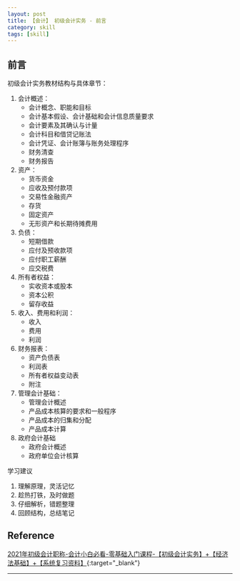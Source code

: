 ```yaml
---
layout: post
title: 【会计】 初级会计实务 - 前言
category: skill
tags: [skill]
---
```


## 前言

初级会计实务教材结构与具体章节：
1. 会计概述：
    - 会计概念、职能和目标
    - 会计基本假设、会计基础和会计信息质量要求
    - 会计要素及其确认与计量
    - 会计科目和借贷记账法
    - 会计凭证、会计账簿与账务处理程序
    - 财务清查
    - 财务报告
2. 资产：
    - 货币资金
    - 应收及预付款项
    - 交易性金融资产
    - 存货
    - 固定资产
    - 无形资产和长期待摊费用
3. 负债：
    - 短期借款
    - 应付及预收款项
    - 应付职工薪酬
    - 应交税费
4. 所有者权益：
    - 实收资本或股本
    - 资本公积
    - 留存收益
5. 收入、费用和利润：
    - 收入
    - 费用
    - 利润
6. 财务报表：
    - 资产负债表
    - 利润表
    - 所有者权益变动表
    - 附注
7. 管理会计基础：
    - 管理会计概述
    - 产品成本核算的要求和一般程序
    - 产品成本的归集和分配
    - 产品成本计算
8. 政府会计基础
    - 政府会计概述
    - 政府单位会计核算

学习建议
1. 理解原理，灵活记忆
2. 趁热打铁，及时做题
3. 仔细解析，错题整理
4. 回顾结构，总结笔记

## Reference

[2021年初级会计职称-会计小白必看-零基础入门课程-【初级会计实务】+【经济法基础】+【系统复习资料】](https://www.bilibili.com/video/BV1os411h75S){:target="_blank"}

---